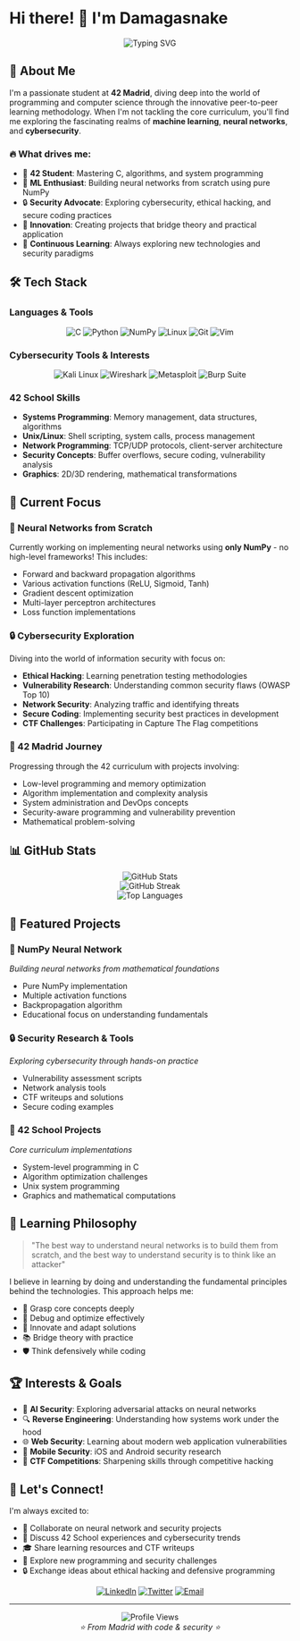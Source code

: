 # Hi there! 👋 I'm Damagasnake

<div align="center">
  <img src="https://readme-typing-svg.herokuapp.com?font=Fira+Code&weight=500&size=24&duration=3000&pause=1000&color=2F81F7&center=true&vCenter=true&width=600&lines=42+Madrid+Student+%F0%9F%9A%80;Neural+Network+Enthusiast+%F0%9F%A7%A0;Cybersecurity+Passionate+%F0%9F%94%92;Building+with+NumPy+%E2%9A%A1" alt="Typing SVG" />
</div>

## 🎯 About Me

I'm a passionate student at **42 Madrid**, diving deep into the world of programming and computer science through the innovative peer-to-peer learning methodology. When I'm not tackling the core curriculum, you'll find me exploring the fascinating realms of **machine learning**, **neural networks**, and **cybersecurity**.

### 🔥 What drives me:
- 🏫 **42 Student**: Mastering C, algorithms, and system programming
- 🧠 **ML Enthusiast**: Building neural networks from scratch using pure NumPy
- 🔒 **Security Advocate**: Exploring cybersecurity, ethical hacking, and secure coding practices
- 🚀 **Innovation**: Creating projects that bridge theory and practical application
- 🌱 **Continuous Learning**: Always exploring new technologies and security paradigms

## 🛠️ Tech Stack

### Languages & Tools
<div align="center">
  
![C](https://img.shields.io/badge/C-00599C?style=for-the-badge&logo=c&logoColor=white)
![Python](https://img.shields.io/badge/Python-3776AB?style=for-the-badge&logo=python&logoColor=white)
![NumPy](https://img.shields.io/badge/numpy-%23013243.svg?style=for-the-badge&logo=numpy&logoColor=white)
![Linux](https://img.shields.io/badge/Linux-FCC624?style=for-the-badge&logo=linux&logoColor=black)
![Git](https://img.shields.io/badge/Git-F05032?style=for-the-badge&logo=git&logoColor=white)
![Vim](https://img.shields.io/badge/VIM-%2311AB00.svg?style=for-the-badge&logo=vim&logoColor=white)

</div>

### Cybersecurity Tools & Interests
<div align="center">

![Kali Linux](https://img.shields.io/badge/Kali_Linux-557C94?style=for-the-badge&logo=kali-linux&logoColor=white)
![Wireshark](https://img.shields.io/badge/Wireshark-1679A7?style=for-the-badge&logo=wireshark&logoColor=white)
![Metasploit](https://img.shields.io/badge/Metasploit-ED1C24?style=for-the-badge&logo=metasploit&logoColor=white)
![Burp Suite](https://img.shields.io/badge/Burp_Suite-FF6633?style=for-the-badge&logo=burp-suite&logoColor=white)

</div>

### 42 School Skills
- **Systems Programming**: Memory management, data structures, algorithms
- **Unix/Linux**: Shell scripting, system calls, process management
- **Network Programming**: TCP/UDP protocols, client-server architecture
- **Security Concepts**: Buffer overflows, secure coding, vulnerability analysis
- **Graphics**: 2D/3D rendering, mathematical transformations

## 🎯 Current Focus

### 🧮 Neural Networks from Scratch
Currently working on implementing neural networks using **only NumPy** - no high-level frameworks! This includes:
- Forward and backward propagation algorithms
- Various activation functions (ReLU, Sigmoid, Tanh)
- Gradient descent optimization
- Multi-layer perceptron architectures
- Loss function implementations

### 🔒 Cybersecurity Exploration
Diving into the world of information security with focus on:
- **Ethical Hacking**: Learning penetration testing methodologies
- **Vulnerability Research**: Understanding common security flaws (OWASP Top 10)
- **Network Security**: Analyzing traffic and identifying threats
- **Secure Coding**: Implementing security best practices in development
- **CTF Challenges**: Participating in Capture The Flag competitions

### 🏫 42 Madrid Journey
Progressing through the 42 curriculum with projects involving:
- Low-level programming and memory optimization
- Algorithm implementation and complexity analysis
- System administration and DevOps concepts
- Security-aware programming and vulnerability prevention
- Mathematical problem-solving

## 📊 GitHub Stats

<div align="center">
  <img src="https://github-readme-stats.vercel.app/api?username=Damagasnake&show_icons=true&theme=tokyonight&hide_border=true&count_private=true" alt="GitHub Stats" />
</div>

<div align="center">
  <img src="https://github-readme-streak-stats.herokuapp.com/?user=Damagasnake&theme=tokyonight&hide_border=true" alt="GitHub Streak" />
</div>

<div align="center">
  <img src="https://github-readme-stats.vercel.app/api/top-langs/?username=Damagasnake&layout=compact&theme=tokyonight&hide_border=true&langs_count=8" alt="Top Languages" />
</div>

## 🚀 Featured Projects

### 🧠 NumPy Neural Network
*Building neural networks from mathematical foundations*
- Pure NumPy implementation
- Multiple activation functions
- Backpropagation algorithm
- Educational focus on understanding fundamentals

### 🔒 Security Research & Tools
*Exploring cybersecurity through hands-on practice*
- Vulnerability assessment scripts
- Network analysis tools
- CTF writeups and solutions
- Secure coding examples

### 🏫 42 School Projects
*Core curriculum implementations*
- System-level programming in C
- Algorithm optimization challenges
- Unix system programming
- Graphics and mathematical computations

## 🌟 Learning Philosophy

> "The best way to understand neural networks is to build them from scratch, and the best way to understand security is to think like an attacker" 

I believe in learning by doing and understanding the fundamental principles behind the technologies. This approach helps me:
- 🎯 Grasp core concepts deeply
- 🔧 Debug and optimize effectively
- 🚀 Innovate and adapt solutions
- 📚 Bridge theory with practice
- 🛡️ Think defensively while coding

## 🏆 Interests & Goals

- 🤖 **AI Security**: Exploring adversarial attacks on neural networks
- 🔍 **Reverse Engineering**: Understanding how systems work under the hood
- 🌐 **Web Security**: Learning about modern web application vulnerabilities
- 📱 **Mobile Security**: iOS and Android security research
- 🏅 **CTF Competitions**: Sharpening skills through competitive hacking

## 🤝 Let's Connect!

I'm always excited to:
- 👥 Collaborate on neural network and security projects
- 💬 Discuss 42 School experiences and cybersecurity trends
- 🎓 Share learning resources and CTF writeups
- 🚀 Explore new programming and security challenges
- 🔒 Exchange ideas about ethical hacking and defensive programming

<div align="center">
  
[![LinkedIn](https://img.shields.io/badge/LinkedIn-0077B5?style=for-the-badge&logo=linkedin&logoColor=white)](www.linkedin.com/in/david-martinez-gallego-098a48297)
[![Twitter](https://img.shields.io/badge/Twitter-1DA1F2?style=for-the-badge&logo=twitter&logoColor=white)](https://twitter.com/your-handle)
[![Email](https://img.shields.io/badge/Email-D14836?style=for-the-badge&logo=gmail&logoColor=white)](mailto:damagasnake@gmail.com)

</div>

---

<div align="center">
  <img src="https://komarev.com/ghpvc/?username=Damagasnake&color=blueviolet&style=for-the-badge&label=Profile+Views" alt="Profile Views" />
</div>

<div align="center">
  <i>⭐ From Madrid with code & security ⭐</i>
</div> 
